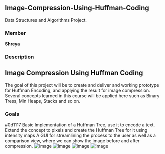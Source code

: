 ## Image-Compression-Using-Huffman-Coding
Data Structures and Algorithms Project.

### Member
**Shreya**

### Description

## Image Compression Using Huffman Coding

The goal of this project will be to create and deliver and working prototype for Huffman Encoding, and applying the result for image compression. Several concepts learned in this course will be applied here such as Binary Tress, Min Heaps, Stacks and so on. 

### Goals
#0d1117
Basic Implementation of a Huffman Tree, use it to encode a text.
Extend the concept to pixels and create the Huffman Tree for it using intensity maps
A GUI for streamlining the process to the user as well as a comparison view, where we can show the image before and after compression.
![image](https://user-images.githubusercontent.com/63296631/189532776-6a04268f-741f-4682-84fb-fff5654bde1b.png)
![image](https://user-images.githubusercontent.com/63296631/189532823-c281e5a5-c252-4d5c-9c46-23142bdbff9c.png)
![image](https://user-images.githubusercontent.com/63296631/189532877-f4ee6a40-9ead-4735-a35a-41f65191fb38.png)
![image](https://user-images.githubusercontent.com/63296631/189532902-00ed2cce-9c88-49bf-a5a7-201cd34f459f.png)
